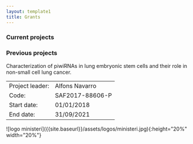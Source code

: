 ```yaml
---
layout: template1
title: Grants
---
```


### Current projects


### Previous projects

<div class="jumbotron">
    <p> 
Characterization of piwiRNAs in lung embryonic stem cells and their role in non-small cell lung cancer.
</p> 

<table>
	<tr>
		<td>Project leader:</td> <td>Alfons Navarro</td>
	</tr>
	<tr>
		<td>Code: </td> <td>SAF2017-88606-P </td>
		</tr>
	<tr>
		<td>Start date: </td> <td>01/01/2018 </td>
		</tr>
	<tr>
		<td>End date: </td> <td>31/09/2021</td>
	</tr>
</table>
    ![logo ministeri]({{site.baseurl}}/assets/logos/ministeri.jpg){:height="20%" width="20%"}
</div>



